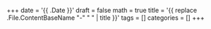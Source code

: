 +++
date = '{{ .Date }}'
draft = false
math = true
title = '{{ replace .File.ContentBaseName "-" " " | title }}'
tags = []
categories = []
+++
